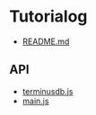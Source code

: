# Tutorialog

- [README.md](README.md)

## API

- [terminusdb.js](api/terminusdb.js.md)
- [main.js](api/main.js.md)
